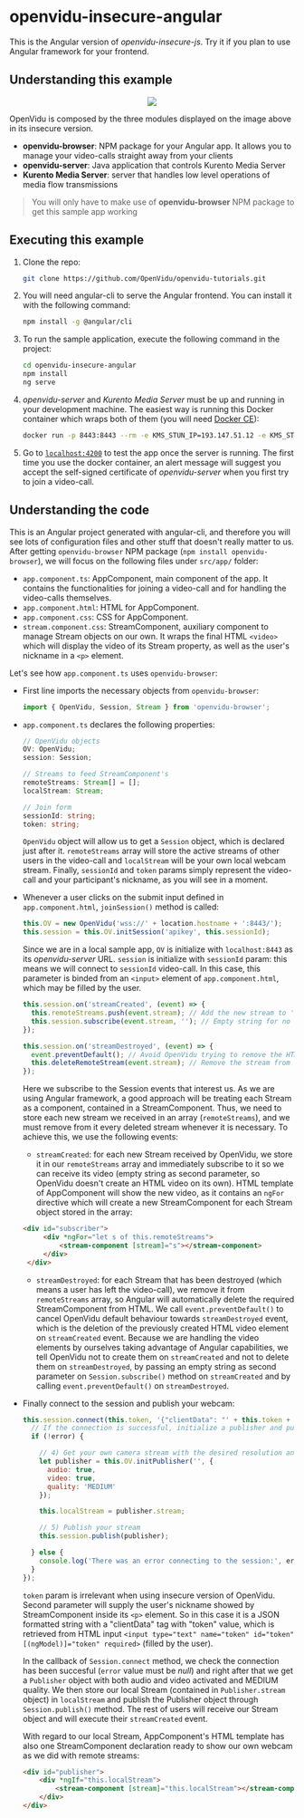 # openvidu-insecure-angular

This is the Angular version of _openvidu-insecure-js_. Try it if you plan to use Angular framework for your frontend.

## Understanding this example

<p align="center">
  <img src="https://docs.google.com/uc?id=0B61cQ4sbhmWSbmtwcXNnXy1ZSkU">
</p>

OpenVidu is composed by the three modules displayed on the image above in its insecure version.

- **openvidu-browser**: NPM package for your Angular app. It allows you to manage your video-calls straight away from your clients
- **openvidu-server**: Java application that controls Kurento Media Server
- **Kurento Media Server**: server that handles low level operations of media flow transmissions

> You will only have to make use of **openvidu-browser** NPM package to get this sample app working

## Executing this example

1. Clone the repo:

	```bash
	git clone https://github.com/OpenVidu/openvidu-tutorials.git
	```
	
2. You will need angular-cli to serve the Angular frontend. You can install it with the following command:

	```bash
	npm install -g @angular/cli
	```

3. To run the sample application, execute the following command in the project:

	```bash
	cd openvidu-insecure-angular
	npm install
	ng serve
	```

4. _openvidu-server_ and _Kurento Media Server_ must be up and running in your development machine. The easiest way is running this Docker container which wraps both of them (you will need [Docker CE](https://store.docker.com/search?type=edition&offering=community)):

	```bash
	docker run -p 8443:8443 --rm -e KMS_STUN_IP=193.147.51.12 -e KMS_STUN_PORT=3478 -e openvidu.security=false openvidu/openvidu-server-kms
	```

5. Go to [`localhost:4200`](http://localhost:4200) to test the app once the server is running. The first time you use the docker container, an alert message will suggest you accept the self-signed certificate of _openvidu-server_ when you first try to join a video-call.

## Understanding the code

This is an Angular project generated with angular-cli, and therefore you will see lots of configuration files and other stuff that doesn't really matter to us. After getting `openvidu-browser` NPM package (`npm install openvidu-browser`), we will focus on the following files under `src/app/` folder:

- `app.component.ts`: AppComponent, main component of the app. It contains the functionalities for joining a video-call and for handling the video-calls themselves.
- `app.component.html`: HTML for AppComponent.
- `app.component.css`: CSS for AppComponent.
- `stream.component.css`: StreamComponent, auxiliary component to manage Stream objects on our own. It wraps the final HTML `<video>` which will display the video of its Stream property, as well as the user's nickname in a `<p>` element.

Let's see how `app.component.ts` uses `openvidu-browser`:

- First line imports the necessary objects from `openvidu-browser`:

	```typescript
	import { OpenVidu, Session, Stream } from 'openvidu-browser';
	```
- `app.component.ts` declares the following properties:

	```typescript
	// OpenVidu objects
  OV: OpenVidu;
  session: Session;

  // Streams to feed StreamComponent's
  remoteStreams: Stream[] = [];
  localStream: Stream;

  // Join form
  sessionId: string;
  token: string;
	```
	`OpenVidu` object will allow us to get a `Session` object, which is declared just after it. `remoteStreams` array will store the active streams of other users in the video-call and `localStream` will be your own local webcam stream. Finally, `sessionId` and `token` params simply represent the video-call and your participant's nickname, as you will see in a moment.

- Whenever a user clicks on the submit input defined in `app.component.html`, `joinSession()` method is called:

	```typescript
	this.OV = new OpenVidu('wss://' + location.hostname + ':8443/');
    this.session = this.OV.initSession('apikey', this.sessionId);
	```
	Since we are in a local sample app, `OV` is initialize with `localhost:8443` as its _openvidu-server_ URL. `session` is initialize with `sessionId` param: this means we will connect to `sessionId` video-call. In this case, this parameter is binded from an `<input>` element of `app.component.html`, which may be filled by the user.

	```javascript
	this.session.on('streamCreated', (event) => {
      this.remoteStreams.push(event.stream); // Add the new stream to 'remoteStreams' array
      this.session.subscribe(event.stream, ''); // Empty string for no video element
    });

    this.session.on('streamDestroyed', (event) => {
      event.preventDefault(); // Avoid OpenVidu trying to remove the HTML video element
      this.deleteRemoteStream(event.stream); // Remove the stream from 'remoteStreams' array
    });
	```
	Here we subscribe to the Session events that interest us. As we are using Angular framework, a good approach will be treating each Stream as a component, contained in a StreamComponent. Thus, we need to store each new stream we received in an array (`remoteStreams`), and we must remove from it every deleted stream whenever it is necessary. To achieve this, we use the following events:
	 - `streamCreated`: for each new Stream received by OpenVidu, we store it in our `remoteStreams` array and immediately subscribe to it so we can receive its video (empty string as second parameter, so OpenVidu doesn't create an HTML video on its own). HTML template of AppComponent will show the new video, as it contains an `ngFor` directive which will create a new StreamComponent for each Stream object stored in the array:

   ```html
   <div id="subscriber">
		<div *ngFor="let s of this.remoteStreams">
			<stream-component [stream]="s"></stream-component>
		</div>
	</div>
	```
	
	 - `streamDestroyed`: for each Stream that has been destroyed (which means a user has left the video-call), we remove it from `remoteStreams` array, so Angular will automatically delete the required StreamComponent from HTML. We call `event.preventDefault()` to cancel OpenVidu default behaviour towards `streamDestroyed` event, which is the deletion of the previously created HTML video element on `streamCreated` event. Because we are handling the video elements by ourselves taking advantage of Angular capabilities, we tell OpenVidu not to create them on `streamCreated` and not to delete them on `streamDestroyed`, by passing an empty string as second parameter on `Session.subscribe()` method on `streamCreated` and by calling `event.preventDefault()` on `streamDestroyed`.

- Finally connect to the session and publish your webcam:

	```javascript
	this.session.connect(this.token, '{"clientData": "' + this.token + '"}', (error) => {
      // If the connection is successful, initialize a publisher and publish to the session
      if (!error) {

        // 4) Get your own camera stream with the desired resolution and publish it, only if the user is supposed to do so
        let publisher = this.OV.initPublisher('', {
          audio: true,
          video: true,
          quality: 'MEDIUM'
        });

        this.localStream = publisher.stream;

        // 5) Publish your stream
        this.session.publish(publisher);

      } else {
        console.log('There was an error connecting to the session:', error.code, error.message);
      }
    });
	```
	
	`token` param is irrelevant when using insecure version of OpenVidu. Second parameter will supply the user's nickname showed by StreamComponent inside its `<p>` element. So in this case it is a JSON formatted string with a "clientData" tag with "token" value, which is retrieved from HTML input `<input type="text" name="token" id="token" [(ngModel)]="token" required>` (filled by the user).

	In the callback of `Session.connect` method, we check the connection has been succesful (`error` value must be _null_) and right after that we get a `Publisher` object with both audio and video activated and MEDIUM quality. We then store our local Stream (contained in `Publisher.stream` object) in `localStream` and publish the Publisher object through `Session.publish()` method. The rest of users will receive our Stream object and will execute their `streamCreated` event.
	
	With regard to our local Stream, AppComponent's HTML template has also one StreamComponent declaration ready to show our own webcam as we did with remote streams:
	```html
	<div id="publisher">
		<div *ngIf="this.localStream">
			<stream-component [stream]="this.localStream"></stream-component>
		</div>
	</div>
	```